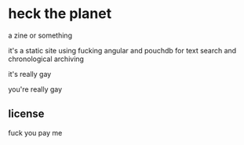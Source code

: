 # heck the planet

a zine or something

it's a static site using fucking angular and pouchdb for text search and chronological archiving

it's really gay

you're really gay

## license

fuck you pay me
